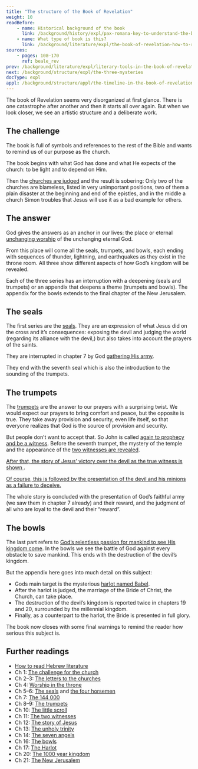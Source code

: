 ```yaml
---
title: "The structure of the Book of Revelation"
weight: 10
readBefore:
    - name: Historical background of the book
      link: /background/history/expl/pax-romana-key-to-understand-the-book-of-revelation
    - name: What type of book is this?
      link: /background/literature/expl/the-book-of-revelation-how-to-read-it
sources:
    - pages: 108–170
      ref: beale_rev
prev: /background/literature/expl/literary-tools-in-the-book-of-revelation
next: /background/structure/expl/the-three-mysteries
docType: expl
appl: /background/structure/appl/the-timeline-in-the-book-of-revelation
---
```


The book of Revelation seems very disorganized at first glance. There is one catastrophe after another and then it starts all over again. But when we look closer, we see an artistic structure and a deliberate work.

## The challenge

<a name="8179"></a>
The book is full of symbols and references to the rest of the Bible and wants to remind us of our purpose as the church.

The book begins with what God has done and what He expects of the church: to be light and to depend on Him.

Then the [churches are judged](/content/letters/expl/the-letters-to-the-seven-churches) and the result is sobering: Only two of the churches are blameless, listed in very unimportant positions, two of them a plain disaster at the beginning and end of the epistles, and in the middle a church Simon troubles that Jesus will use it as a bad example for others.

## The answer

<a name="b85e"></a>
God gives the answers as an anchor in our lives: the place or eternal [unchanging worship](/topics/power/short/worship) of the unchanging eternal God.

From this place will come all the seals, trumpets, and bowls, each ending with sequences of thunder, lightning, and earthquakes as they exist in the throne room. All three show different aspects of how God’s kingdom will be revealed.

Each of the three series has an interruption with a deepening (seals and trumpets) or an appendix that deepens a theme (trumpets and bowls). The appendix for the bowls extends to the final chapter of the New Jerusalem.

## The seals

<a name="8ec8"></a>
The first series are the [seals](/content/seals/expl/the-book-with-the-seven-seals). They are an expression of what Jesus did on the cross and it’s consequences: exposing the devil and judging the world (regarding its alliance with the devil,) but also takes into account the prayers of the saints.

They are interrupted in chapter 7 by God [gathering His army](/content/army/expl/the-144000).

They end with the seventh seal which is also the introduction to the sounding of the trumpets.

## The trumpets

<a name="c56a"></a>
The [trumpets](/content/trumpets/expl/the-trumpets-in-revelation) are the answer to our prayers with a surprising twist. We would expect our prayers to bring comfort and peace, but the opposite is true. They take away provision and security, even life itself, so that everyone realizes that God is the source of provision and security.

But people don’t want to accept that. So John is called [again to prophecy and be a witness](/content/scroll/expl/the-little-scroll). Before the seventh trumpet, the mystery of the temple and the appearance of the [two witnesses are revealed](/content/witnesses/expl/the-two-witnesses).

[After that, the story of Jesus’ victory over the devil as the true witness is shown ](/content/jesus/expl/a-different-christmas-story).

[Of course, this is followed by the presentation of the devil and his minions as a failure to deceive.](/content/beasts/expl/the-nature-of-the-beast-in-the-book-of-revelation)

The whole story is concluded with the presentation of God’s faithful army (we saw them in chapter 7 already) and their reward, and the judgment of all who are loyal to the devil and their “reward”.

## The bowls

<a name="d15a"></a>
The last part refers to [God’s relentless passion for mankind to see His kingdom come](/content/bowls/expl/the-bowls-of-wrath). In the bowls we see the battle of God against every obstacle to save mankind. This ends with the destruction of the devil’s kingdom.

But the appendix here goes into much detail on this subject:

- Gods main target is the mysterious [harlot named Babel](/content/harlot/expl/who-is-the-harlot-babylon-part-1).
- After the harlot is judged, the marriage of the Bride of Christ, the Church, can take place.
- The destruction of the devil’s kingdom is reported twice in chapters 19 and 20, surrounded by the millennial kingdom.
- Finally, as a counterpart to the harlot, the Bride is presented in full glory.

The book now closes with some final warnings to remind the reader how serious this subject is.

## Further readings

<a name="a799"></a>
- [How to read Hebrew literature](/background/literature/expl/literary-tools-in-the-book-of-revelation)
- Ch 1: [The challenge for the church](/content/letters/expl/the-angel-of-the-churches)
- Ch 2–3: [The letters to the churches](/content/letters/expl/the-letters-to-the-seven-churches)
- Ch 4: [Worship in the throne](/content/worship/expl/worship-in-the-throne-room)
- Ch 5–6: [The seals](/content/seals/expl/the-book-with-the-seven-seals) and [the four horsemen](/content/seals/expl/the-mystery-of-the-four-horse-men)
- Ch 7: [The 144 000](/content/army/expl/the-144000)
- Ch 8–9: [The trumpets](/content/trumpets/expl/the-trumpets-in-revelation)
- Ch 10: [The little scroll](/content/scroll/expl/the-little-scroll)
- Ch 11: [The two witnesses](/content/witnesses/expl/the-two-witnesses)
- Ch 12: [The story of Jesus](/content/jesus/expl/a-different-christmas-story)
- Ch 13: [The unholy trinity](/content/beasts/expl/the-nature-of-the-beast-in-the-book-of-revelation)
- Ch 14: [The seven angels](/content/harvest/expl/gods-army-and-the-seven-angels)
- Ch 16: [The bowls](/content/bowls/expl/the-bowls-of-wrath)
- Ch 17: [The Harlot](/content/harlot/expl/who-is-the-harlot-babylon-part-1)
- Ch 20: [The 1000 year kingdom](/content/1000y/expl/the-thousand-year-kingdom)
- Ch 21: [The New Jerusalem](/content/paradise/expl/the-new-jerusalem)
